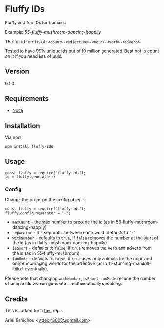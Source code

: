 # Fluffy IDs

Fluffy and fun IDs for humans.

Example: *55-fluffy-mushroom-dancing-happily*

The full id form is of: `<count>-<adjective>-<noun>-<verb>-<adverb>`

Tested to have 99% unique ids out of 10 million generated.
Best not to count on it if you need lots of uuid.

## Version

0.1.0

## Requirements

- [Node](http://github/ry/node)

## Installation

Via npm:

    npm install fluffy-ids

## Usage

    const fluffy = require("fluffy-ids");
    id = fluffy.generate();

### Config

Change the props on the config object:

    const fluffy = require("fluffy-ids");
    fluffy.config.separator = "~";

- `maxCount` - the max number to precede the id (as in 55-fluffy-mushroom-dancing-happily)
- `separator` -  the separator between each word. defaults to "-"
- `withNumber` - defaults to `true`, if `false` removes the number at the start of the id (as in fluffy-mushroom-dancing-happily)
- `isShort` - defaults to `false`, if `true` removes the verb and adverb from the id (as in 55-fluffy-mushroom)
- `funMode` - defaults to `false`, if `true` uses only animals for the noun and only encouraging words for the adjective (as in 11-stunning-mandrill-killed-eventually).

Please note that changing `withNumber`, `isShort`, `funMode` reduce the number of unique ids we can generate - mathematically speaking.
## Credits
This is forked form [this](https://github.com/linus/greg) repo.

Ariel Benichou &lt;videojr3000@gmail.com&gt;
